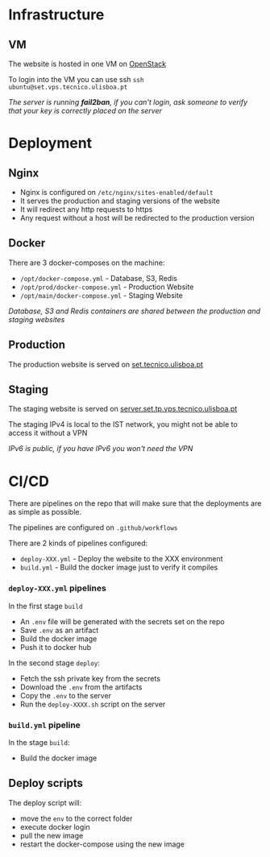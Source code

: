 # Infrastructure

## VM

The website is hosted in one VM on [OpenStack](https://vmcloud.tecnico.ulisboa.pt)

To login into the VM you can use ssh `ssh ubuntu@set.vps.tecnico.ulisboa.pt`

_The server is running __fail2ban__, if you can't login, ask someone to verify that your key is correctly placed on the server_

# Deployment

## Nginx

- Nginx is configured on `/etc/nginx/sites-enabled/default`
- It serves the production and staging versions of the website
- It will redirect any http requests to https
- Any request without a host will be redirected to the production version

## Docker
There are 3 docker-composes on the machine:
- `/opt/docker-compose.yml` - Database, S3, Redis
- `/opt/prod/docker-compose.yml` - Production Website
- `/opt/main/docker-compose.yml` - Staging Website

_Database, S3 and Redis containers are shared between the production and staging websites_

## Production
The production website is served on [set.tecnico.ulisboa.pt](https://set.tecnico.ulisboa.pt)

## Staging
The staging website is served on [server.set.tp.vps.tecnico.ulisboa.pt](https://server.set.tp.vps.tecnico.ulisboa.pt)

The staging IPv4 is local to the IST network, you might not be able to access it without a VPN

_IPv6 is public, if you have IPv6 you won't need the VPN_


# CI/CD
There are pipelines on the repo that will make sure that the deployments are as simple as possible.

The pipelines are configured on `.github/workflows`

There are 2 kinds of pipelines configured:
- `deploy-XXX.yml` - Deploy the website to the XXX environment
- `build.yml` - Build the docker image just to verify it compiles

### `deploy-XXX.yml` pipelines

In the first stage `build`
- An `.env` file will be generated with the secrets set on the repo
- Save `.env` as an artifact
- Build the docker image
- Push it to docker hub

In the second stage `deploy`:
- Fetch the ssh private key from the secrets
- Download the `.env` from the artifacts
- Copy the `.env` to the server
- Run the `deploy-XXXX.sh` script on the server

### `build.yml` pipeline
In the stage `build`:
- Build the docker image

## Deploy scripts
The deploy script will:
- move the `env` to the correct folder
- execute docker login
- pull the new image
- restart the docker-compose using the new image
